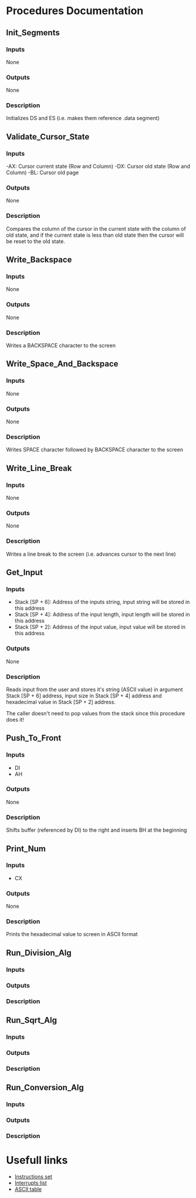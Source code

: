# Procedures Documentation
## Init_Segments
### Inputs
None
### Outputs
None
### Description
Initializes  DS and ES (i.e. makes them reference .data segment)

## Validate_Cursor_State
### Inputs
-AX: Cursor current state (Row and Column)
-DX: Cursor old state (Row and Column)
-BL: Cursor old page
### Outputs
None
### Description
Compares the column of the cursor in the current state with the column of old state, and if the current state is less than old state then the cursor will be reset to the old state.

## Write_Backspace
### Inputs
None
### Outputs
None
### Description
Writes a BACKSPACE character to the screen

## Write_Space_And_Backspace
### Inputs
None
### Outputs
None
### Description
Writes SPACE character followed by BACKSPACE character to the screen

## Write_Line_Break
### Inputs
None
### Outputs
None
### Description
Writes a line break to the screen (i.e. advances cursor to the next line)

## Get_Input
### Inputs
- Stack [SP + 6]: Address of the inputs string, input string will be stored in this address
- Stack [SP + 4]: Address of the input length, input length will be stored in this address
- Stack [SP + 2]: Address of the input value, input value will be stored in this address
### Outputs
None
### Description
Reads input from the user and stores it's string (ASCII value) in argument Stack [SP + 6] address, input size in Stack [SP + 4] address and hexadecimal value in Stack [SP + 2] address.

The caller doesn't need to pop values from the stack since this procedure does it!

## Push_To_Front
### Inputs
- DI
- AH
### Outputs
None
### Description
Shifts buffer (referenced by DI) to the right and inserts BH at the beginning

## Print_Num
### Inputs
- CX
### Outputs
None
### Description
Prints the hexadecimal value to screen in ASCII format

## Run_Division_Alg
### Inputs
### Outputs
### Description

## Run_Sqrt_Alg
### Inputs
### Outputs
### Description

## Run_Conversion_Alg
### Inputs
### Outputs
### Description


# Usefull links
- [Instructions set](https://jbwyatt.com/253/emu/8086_instruction_set.html)
- [Interrupts list](https://jbwyatt.com/253/emu/8086_bios_and_dos_interrupts.html)
- [ASCII table](http://www.asciitable.com/)
